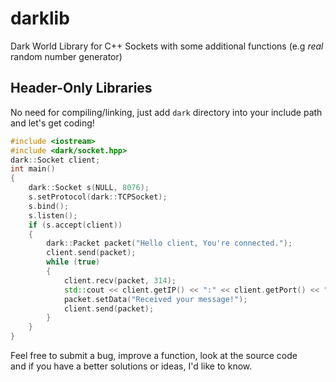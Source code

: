 # darklib
Dark World Library for C++ Sockets with some additional functions (e.g *real* random number generator)

Header-Only Libraries
-
No need for compiling/linking, just add `dark` directory into your include path and let's get coding!
```cpp
#include <iostream>
#include <dark/socket.hpp>
dark::Socket client;
int main()
{
	dark::Socket s(NULL, 8076);
	s.setProtocol(dark::TCPSocket);
	s.bind();
	s.listen();
	if (s.accept(client))
	{
		dark::Packet packet("Hello client, You're connected.");
		client.send(packet);
		while (true)
		{
			client.recv(packet, 314);
			std::cout << client.getIP() << ":" << client.getPort() << " | " << packet.getData() << "\n";
			packet.setData("Received your message!");
			client.send(packet);
		}
	}
}
```
Feel free to submit a bug, improve a function, look at the source code<br>
and if you have a better solutions or ideas, I'd like to know.
